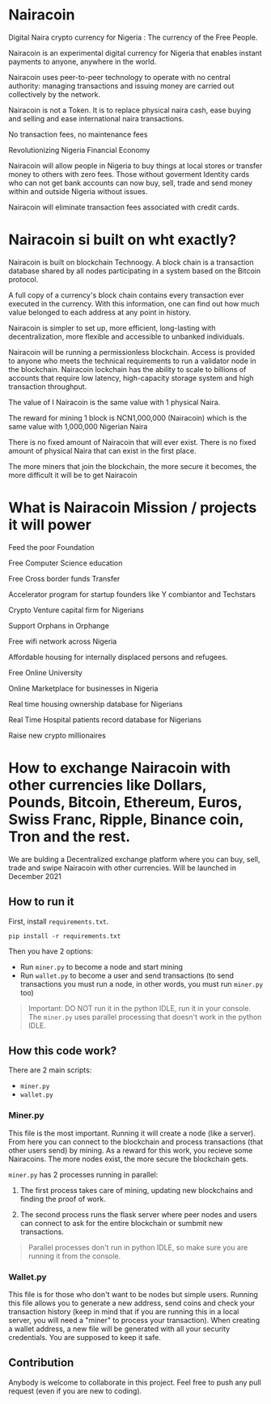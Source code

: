 # Nairacoin

Digital Naira crypto currency for Nigeria : The currency of the Free People.

Nairacoin is an experimental digital currency for Nigeria that enables instant payments to anyone, anywhere in the world.

Nairacoin uses peer-to-peer technology to operate with no central authority: managing transactions and issuing money are carried out collectively by the network.

Nairacoin is not a Token. It is to replace physical naira cash, ease buying and selling and ease international naira transactions.

No transaction fees, no maintenance fees

Revolutionizing Nigeria Financial Economy



Nairacoin will allow people in Nigeria to buy things at local stores or transfer money to others with zero fees. Those without goverment Identity cards who can not get bank accounts can now buy, sell, trade and send money within and outside Nigeria without issues.

Nairacoin will eliminate transaction fees associated with credit cards.

# Nairacoin si built on wht exactly?

Nairacoin is built on blockchain Technoogy. A block chain is a transaction database shared by all nodes participating in a system based on the Bitcoin protocol.

A full copy of a currency's block chain contains every transaction ever executed in the currency. With this information, one can find out how much value belonged to each address at any point in history.

Nairacoin is simpler to set up, more efficient, long-lasting with decentralization, more flexible and accessible to unbanked individuals.

Nairacoin will be running a permissionless blockchain. Access is provided to anyone who meets the technical requirements to run a validator node in the  blockchain.
Nairacoin lockchain has the ability to scale to billions of accounts that require low latency, high-capacity storage system and high transaction throughput.

The value of I Nairacoin is the same value with 1 physical Naira.

The reward for mining 1 block is NCN1,000,000  (Nairacoin) which is the same value with 1,000,000 Nigerian Naira

There is no fixed amount of Nairacoin that will ever exist. There is no fixed amount of physical Naira that can exist in the first place.

The more miners that join the blockchain, the more secure it becomes, the more difficult it will be to get Nairacoin


# What is Nairacoin Mission / projects it will power

Feed the poor Foundation

Free Computer Science education

Free Cross border funds Transfer

Accelerator program for startup founders like Y combiantor and Techstars

Crypto Venture capital firm for Nigerians

Support Orphans in Orphange

Free wifi network across Nigeria

Affordable housing for internally displaced persons and refugees.

Free Online University

Online Marketplace for businesses in Nigeria

Real time housing ownership database for Nigerians

Real Time Hospital patients record database for Nigerians

Raise new crypto millionaires



# How to exchange Nairacoin with other currencies like Dollars, Pounds, Bitcoin, Ethereum, Euros, Swiss Franc, Ripple, Binance coin, Tron and the rest.

We are bulding a Decentralized exchange platform where you can buy, sell, trade and swipe Nairacoin with other currencies. Will be launched in December 2021











## How to run it

First, install ```requirements.txt```.

```
pip install -r requirements.txt
```

Then you have 2 options:

- Run ```miner.py``` to become a node and start mining
- Run ```wallet.py``` to become a user and send transactions (to send transactions you must run a node, in other words, you must run ```miner.py``` too)

> Important: DO NOT run it in the python IDLE, run it in your console. The ```miner.py``` uses parallel processing that doesn't work in the python IDLE.

## How this code work?

There are 2 main scripts:

- ```miner.py```
- ```wallet.py```

### Miner.py

This file is the most important. Running it will create a node (like a server). From here you can connect to the blockchain and process transactions (that other users send) by mining. As a reward for this work, you recieve some Nairacoins. The more nodes exist, the more secure the blockchain gets.

```miner.py``` has 2 processes running in parallel:

1. The first process takes care of mining, updating new blockchains and finding the proof of work.

2. The second process runs the flask server where peer nodes and users can connect to ask for the entire blockchain or sumbmit new transactions.

> Parallel processes don't run in python IDLE, so make sure you are running it from the console.



### Wallet.py

This file is for those who don't want to be nodes but simple users. Running this file allows you to generate a new address, send coins and check your transaction history (keep in mind that if you are running this in a local server, you will need a "miner" to process your transaction).
When creating a wallet address, a new file will be generated with all your security credentials. You are supposed to keep it safe.




## Contribution

Anybody is welcome to collaborate in this project. Feel free to push any pull request (even if you are new to coding). 



